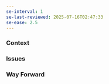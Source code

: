 ```yaml
---
se-interval: 1
se-last-reviewed: 2025-07-16T02:47:33
se-ease: 2.5
---
```

### Context

  

  

### Issues

  

  

### Way Forward